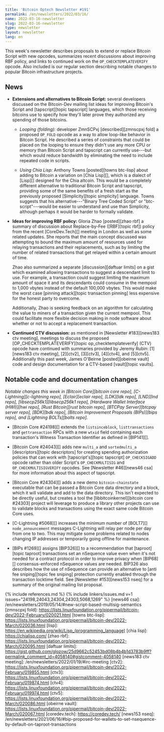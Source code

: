 ```yaml
---
title: 'Bitcoin Optech Newsletter #191'
permalink: /en/newsletters/2022/03/16/
name: 2022-03-16-newsletter
slug: 2022-03-16-newsletter
type: newsletter
layout: newsletter
lang: en
---
```

This week's newsletter describes proposals to extend or replace Bitcoin
Script with new opcodes, summarizes recent discussions about improving
RBF policy, and links to continued work on the `OP_CHECKTEMPLATEVERIFY`
opcode.  Also included is our regular section describing notable changes
to popular Bitcoin infrastructure projects.

## News

- **Extensions and alternatives to Bitcoin Script:** several developers
  discussed on the Bitcoin-Dev mailing list ideas for improving
  Bitcoin's Script and [tapscript][topic tapscript] languages, which
  those receiving bitcoins use to specify how they'll later prove they
  authorized any spending of those bitcoins.

    - *Looping (folding):* developer ZmnSCPxj [described][zmnscpxj fold]
      a proposed `OP_FOLD` opcode as a way to allow loop-like behavior
      in Bitcoin Script.  He described a series of constraints that
      could be placed on the looping to ensure they didn't use any more
      CPU or memory than Bitcoin Script and tapscript can currently
      use---but which would reduce bandwidth by eliminating the need to
      include repeated code in scripts.

    - *Using Chia Lisp:* Anthony Towns [posted][towns btc-lisp] about
      adding to Bitcoin a variation on [Chia Lisp][], which is a dialect
      of [Lisp][] designed for the Chia altcoin.  This
      would be a completely different alternative to traditional Bitcoin
      Script and tapscript, providing some of the same benefits of a
      fresh start as the previously proposed [Simplicity][topic
      simplicity] language.  Towns suggests that his
      alternative---"Binary Tree Coded Script" or "btc-script"---would be
      easier to understand and use than Simplicity, although perhaps it
      would be harder to formally validate.

- **Ideas for improving RBF policy:** Gloria Zhao [posted][zhao rbf] a
  summary of discussion about Replace-by-Fee ([RBF][topic rbf]) policy
  from the recent [CoreDev.Tech][] meeting in London as well as some
  related updates.  She reports that the main concept discussed was
  attempting to bound the maximum amount of resources used for relaying
  transactions and their replacements, such as by limiting the number of
  related transactions that get relayed within a certain amount of time.

    Zhao also summarized a separate [discussion][daftuar limits] on a
    gist which examined allowing transactions to suggest a descendant
    limit to use.  For example, a transaction could suggest limiting the
    maximum amount of space it and its descendants could consume in the
    mempool to 1,000 vbytes instead of the default 100,000 vbytes.  This
    would make the worst case [pinning attack][topic transaction pinning]
    less expensive for the honest party to overcome.

    Additionally, Zhao is seeking feedback on an algorithm for
    calculating the value to miners of a transaction given the current
    mempool.  This could facilitate more flexible decision making in node
    software about whether or not to accept a replacement transaction.

- **Continued CTV discussion:** as mentioned in [Newsletter
  #183][news183 ctv meeting], meetings to discuss the proposed
  [OP_CHECKTEMPLATEVERIFY][topic op_checktemplateverify] (CTV) opcode
  have continued with summaries provided by Jeremy Rubin: [1][news183
  ctv meeting], [2][ctv2], [3][ctv3], [4][ctv4], and [5][ctv5].
  Additionally this past week, James O'Beirne [posted][obeirne vault]
  code and design documentation for a CTV-based [vault][topic vaults].

## Notable code and documentation changes

*Notable changes this week in [Bitcoin Core][bitcoin core repo],
[C-Lightning][c-lightning repo], [Eclair][eclair repo], [LDK][ldk repo],
[LND][lnd repo], [libsecp256k1][libsecp256k1 repo], [Hardware Wallet
Interface (HWI)][hwi repo], [Rust Bitcoin][rust bitcoin repo], [BTCPay
Server][btcpay server repo], [BDK][bdk repo], [Bitcoin Improvement
Proposals (BIPs)][bips repo], and [Lightning BOLTs][bolts repo].*

- [Bitcoin Core #24198][] extends the `listsinceblock`, `listtransactions`
  and `gettransaction` RPCs with a new `wtxid` field containing each
  transaction's Witness Transaction Identifier as defined in [BIP141][].

- [Bitcoin Core #24043][] adds new `multi_a` and `sortedmulti_a`
  [descriptors][topic descriptors] for creating spending authorization
  policies that can work with [tapscript's][topic tapscript]
  `OP_CHECKSIGADD` opcode rather than older Script's `OP_CHECKMULTISIG`
  and `OP_CHECKMULTISIGVERIFY` opcodes.  See [Newsletter #46][news46
  csa] for more information about this aspect of tapscript.

- [Bitcoin Core #24304][] adds a new demo `bitcoin-chainstate`
  executable that can be passed a Bitcoin Core data directory and a
  block, which it will validate and add to the data directory.  This
  isn't expected to be directly useful, but creates a tool the
  [libbitcoinkernel][bitcoin core #24303] project will leverage to
  produce a library other projects can use to validate blocks and
  transactions using the exact same code Bitcoin Core uses.

- [C-Lightning #5068][] increases the minimum number of [BOLT7][]
  `node_announcement` messages C-Lightning will relay per node per day
  from one to two.  This may mitigate some problems related to nodes changing
  IP addresses or temporarily going offline for maintenance.

- [BIPs #1269][] assigns [BIP326][] to a recommendation that
  [taproot][topic taproot] transactions set an nSequence value even when
  it's not needed for a contract protocol in order to improve privacy
  when [BIP68][] consensus-enforced nSequence values are needed.  BIP326
  also describes how the use of nSequence can provide an alternative to
  [anti fee sniping][topic fee sniping] protection currently enabled
  through the transaction locktime field.  See [Newsletter #153][news153
  nseq] for a summary of the original mailing list proposal.

{% include references.md %}
{% include linkers/issues.md v=1 issues="24198,24043,24304,24303,5068,1269" %}
[news46 csa]: /en/newsletters/2019/05/14/#new-script-based-multisig-semantics
[zmnscpxj fold]: https://lists.linuxfoundation.org/pipermail/bitcoin-dev/2022-February/020021.html
[towns btc-lisp]: https://lists.linuxfoundation.org/pipermail/bitcoin-dev/2022-March/020036.html
[lisp]: https://en.wikipedia.org/wiki/Lisp_(programming_language)
[chia lisp]: https://chialisp.com/
[zhao rbf]: https://lists.linuxfoundation.org/pipermail/bitcoin-dev/2022-March/020095.html
[daftuar limits]: https://gist.github.com/glozow/25d9662c52453bd08b4b4b1d3783b9ff?permalink_comment_id=4058140#gistcomment-4058140
[news183 ctv meeting]: /en/newsletters/2022/01/19/#irc-meeting
[ctv2]: https://lists.linuxfoundation.org/pipermail/bitcoin-dev/2022-February/019855.html
[ctv3]: https://lists.linuxfoundation.org/pipermail/bitcoin-dev/2022-February/019874.html
[ctv4]: https://lists.linuxfoundation.org/pipermail/bitcoin-dev/2022-February/019974.html
[ctv5]: https://lists.linuxfoundation.org/pipermail/bitcoin-dev/2022-March/020086.html
[obeirne vault]: https://lists.linuxfoundation.org/pipermail/bitcoin-dev/2022-March/020067.html
[coredev.tech]: https://coredev.tech/
[news153 nseq]: /en/newsletters/2021/06/16/#bip-proposed-for-wallets-to-set-nsequence-by-default-on-taproot-transactions
